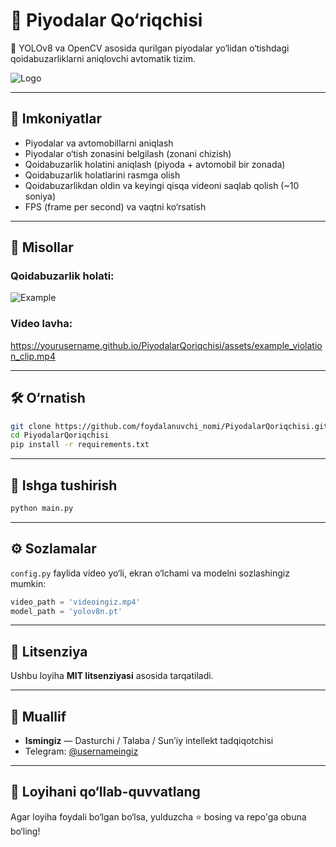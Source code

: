 # 🚩 Piyodalar Qo‘riqchisi

🚗 YOLOv8 va OpenCV asosida qurilgan piyodalar yo‘lidan o‘tishdagi qoidabuzarliklarni aniqlovchi avtomatik tizim.

![Logo](logo.png)

---

## 📌 Imkoniyatlar

- Piyodalar va avtomobillarni aniqlash
- Piyodalar o‘tish zonasini belgilash (zonani chizish)
- Qoidabuzarlik holatini aniqlash (piyoda + avtomobil bir zonada)
- Qoidabuzarlik holatlarini rasmga olish
- Qoidabuzarlikdan oldin va keyingi qisqa videoni saqlab qolish (~10 soniya)
- FPS (frame per second) va vaqtni ko‘rsatish

---

## 🎩 Misollar

### Qoidabuzarlik holati:

![Example](assets/example_violation.png)

### Video lavha:

https://yourusername.github.io/PiyodalarQoriqchisi/assets/example_violation_clip.mp4

---

## 🛠 O‘rnatish

```bash
git clone https://github.com/foydalanuvchi_nomi/PiyodalarQoriqchisi.git
cd PiyodalarQoriqchisi
pip install -r requirements.txt
```

---

## 🚀 Ishga tushirish

```bash
python main.py
```

---

## ⚙️ Sozlamalar

`config.py` faylida video yo‘li, ekran o‘lchami va modelni sozlashingiz mumkin:

```python
video_path = 'videoingiz.mp4'
model_path = 'yolov8n.pt'
```

---

## 📄 Litsenziya

Ushbu loyiha **MIT litsenziyasi** asosida tarqatiladi.

---

## 👤 Muallif

- **Ismingiz** — Dasturchi / Talaba / Sun’iy intellekt tadqiqotchisi
- Telegram: [@usernameingiz](https://t.me/usernameingiz)

---

## 🌟 Loyihani qo‘llab-quvvatlang

Agar loyiha foydali bo‘lgan bo‘lsa, yulduzcha ⭐️ bosing va repo'ga obuna bo‘ling!

